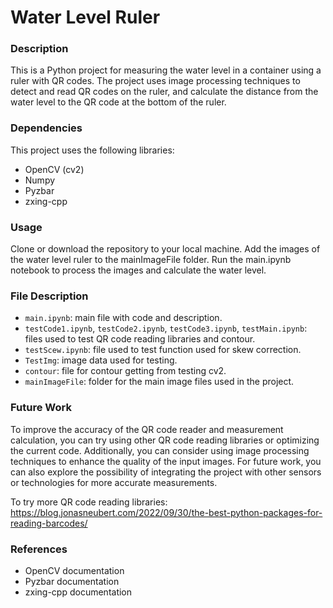 # Water Level Ruler

### Description
This is a Python project for measuring the water level in a container using a ruler with QR codes. The project uses image processing techniques to detect and read QR codes on the ruler, and calculate the distance from the water level to the QR code at the bottom of the ruler.

### Dependencies
This project uses the following libraries:

- OpenCV (cv2)
- Numpy
- Pyzbar
- zxing-cpp

### Usage
Clone or download the repository to your local machine.
Add the images of the water level ruler to the mainImageFile folder.
Run the main.ipynb notebook to process the images and calculate the water level.

### File Description
- `main.ipynb`: main file with code and description.
- `testCode1.ipynb`, `testCode2.ipynb`, `testCode3.ipynb`, `testMain.ipynb`: files used to test QR code reading libraries and contour.
- `testScew.ipynb`: file used to test function used for skew correction.
- `TestImg`: image data used for testing.
- `contour`: file for contour getting from testing cv2.
- `mainImageFile`: folder for the main image files used in the project.
  
### Future Work
To improve the accuracy of the QR code reader and measurement calculation, you can try using other QR code reading libraries or optimizing the current code. Additionally, you can consider using image processing techniques to enhance the quality of the input images. For future work, you can also explore the possibility of integrating the project with other sensors or technologies for more accurate measurements.

To try more QR code reading libraries: https://blog.jonasneubert.com/2022/09/30/the-best-python-packages-for-reading-barcodes/

### References
- OpenCV documentation
- Pyzbar documentation
- zxing-cpp documentation